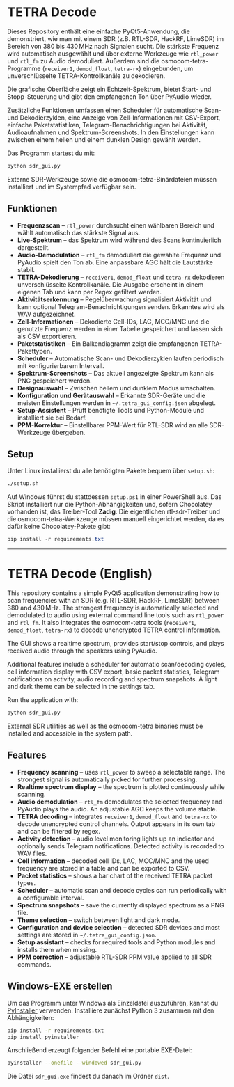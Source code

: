 # TETRA Decode

Dieses Repository enthält eine einfache PyQt5-Anwendung, die demonstriert, wie man mit einem SDR (z.B. RTL-SDR, HackRF, LimeSDR) im Bereich von 380 bis 430 MHz nach Signalen sucht. Die stärkste Frequenz wird automatisch ausgewählt und über externe Werkzeuge wie `rtl_power` und `rtl_fm` zu Audio demoduliert. Außerdem sind die osmocom-tetra-Programme (`receiver1`, `demod_float`, `tetra-rx`) eingebunden, um unverschlüsselte TETRA-Kontrollkanäle zu dekodieren.

Die grafische Oberfläche zeigt ein Echtzeit-Spektrum, bietet Start- und Stopp-Steuerung und gibt den empfangenen Ton über PyAudio wieder.

Zusätzliche Funktionen umfassen einen Scheduler für automatische Scan- und Dekodierzyklen, eine Anzeige von Zell-Informationen mit CSV-Export, einfache Paketstatistiken, Telegram-Benachrichtigungen bei Aktivität, Audioaufnahmen und Spektrum-Screenshots. In den Einstellungen kann zwischen einem hellen und einem dunklen Design gewählt werden.

Das Programm startest du mit:

```bash
python sdr_gui.py
```

Externe SDR-Werkzeuge sowie die osmocom-tetra-Binärdateien müssen installiert und im Systempfad verfügbar sein.

## Funktionen

- **Frequenzscan** – `rtl_power` durchsucht einen wählbaren Bereich und wählt automatisch das stärkste Signal aus.
- **Live-Spektrum** – das Spektrum wird während des Scans kontinuierlich dargestellt.
- **Audio-Demodulation** – `rtl_fm` demoduliert die gewählte Frequenz und PyAudio spielt den Ton ab. Eine anpassbare AGC hält die Lautstärke stabil.
- **TETRA-Dekodierung** – `receiver1`, `demod_float` und `tetra-rx` dekodieren unverschlüsselte Kontrollkanäle. Die Ausgabe erscheint in einem eigenen Tab und kann per Regex gefiltert werden.
- **Aktivitätserkennung** – Pegelüberwachung signalisiert Aktivität und kann optional Telegram-Benachrichtigungen senden. Erkanntes wird als WAV aufgezeichnet.
- **Zell-Informationen** – Dekodierte Cell-IDs, LAC, MCC/MNC und die genutzte Frequenz werden in einer Tabelle gespeichert und lassen sich als CSV exportieren.
- **Paketstatistiken** – Ein Balkendiagramm zeigt die empfangenen TETRA-Pakettypen.
- **Scheduler** – Automatische Scan- und Dekodierzyklen laufen periodisch mit konfigurierbarem Intervall.
- **Spektrum-Screenshots** – Das aktuell angezeigte Spektrum kann als PNG gespeichert werden.
- **Designauswahl** – Zwischen hellem und dunklem Modus umschalten.
- **Konfiguration und Gerätauswahl** – Erkannte SDR-Geräte und die meisten Einstellungen werden in `~/.tetra_gui_config.json` abgelegt.
- **Setup-Assistent** – Prüft benötigte Tools und Python-Module und installiert sie bei Bedarf.
- **PPM-Korrektur** – Einstellbarer PPM-Wert für RTL-SDR wird an alle SDR-Werkzeuge übergeben.

## Setup

Unter Linux installierst du alle benötigten Pakete bequem über `setup.sh`:

```bash
./setup.sh
```

Auf Windows führst du stattdessen `setup.ps1` in einer PowerShell aus. Das Skript installiert nur die Python-Abhängigkeiten und, sofern Chocolatey vorhanden ist, das Treiber-Tool **Zadig**. Die eigentlichen rtl-sdr-Treiber und die osmocom-tetra-Werkzeuge müssen manuell eingerichtet werden, da es dafür keine Chocolatey-Pakete gibt:

```powershell
pip install -r requirements.txt
```
---

# TETRA Decode (English)

This repository contains a simple PyQt5 application demonstrating how to scan frequencies with an SDR (e.g. RTL-SDR, HackRF, LimeSDR) between 380 and 430 MHz. The strongest frequency is automatically selected and demodulated to audio using external command line tools such as `rtl_power` and `rtl_fm`. It also integrates the osmocom-tetra tools (`receiver1`, `demod_float`, `tetra-rx`) to decode unencrypted TETRA control information.

The GUI shows a realtime spectrum, provides start/stop controls, and plays received audio through the speakers using PyAudio.

Additional features include a scheduler for automatic scan/decoding cycles, cell information display with CSV export, basic packet statistics, Telegram notifications on activity, audio recording and spectrum snapshots. A light and dark theme can be selected in the settings tab.

Run the application with:

```bash
python sdr_gui.py
```

External SDR utilities as well as the osmocom-tetra binaries must be installed and accessible in the system path.

## Features

- **Frequency scanning** – uses `rtl_power` to sweep a selectable range. The strongest signal is automatically picked for further processing.
- **Realtime spectrum display** – the spectrum is plotted continuously while scanning.
- **Audio demodulation** – `rtl_fm` demodulates the selected frequency and PyAudio plays the audio. An adjustable AGC keeps the volume stable.
- **TETRA decoding** – integrates `receiver1`, `demod_float` and `tetra-rx` to decode unencrypted control channels. Output appears in its own tab and can be filtered by regex.
- **Activity detection** – audio level monitoring lights up an indicator and optionally sends Telegram notifications. Detected activity is recorded to WAV files.
- **Cell information** – decoded cell IDs, LAC, MCC/MNC and the used frequency are stored in a table and can be exported to CSV.
- **Packet statistics** – shows a bar chart of the received TETRA packet types.
- **Scheduler** – automatic scan and decode cycles can run periodically with a configurable interval.
- **Spectrum snapshots** – save the currently displayed spectrum as a PNG file.
- **Theme selection** – switch between light and dark mode.
- **Configuration and device selection** – detected SDR devices and most settings are stored in `~/.tetra_gui_config.json`.
- **Setup assistant** – checks for required tools and Python modules and installs them when missing.
- **PPM correction** – adjustable RTL-SDR PPM value applied to all SDR commands.

## Windows-EXE erstellen

Um das Programm unter Windows als Einzeldatei auszuführen, kannst du [PyInstaller](https://www.pyinstaller.org/) verwenden. Installiere zunächst Python 3 zusammen mit den Abhängigkeiten:

```bash
pip install -r requirements.txt
pip install pyinstaller
```

Anschließend erzeugt folgender Befehl eine portable EXE-Datei:

```bash
pyinstaller --onefile --windowed sdr_gui.py
```

Die Datei `sdr_gui.exe` findest du danach im Ordner `dist`.
